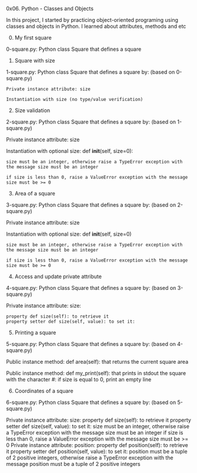 0x06. Python - Classes and Objects


In this project, I started by practicing object-oriented programing using classes and objects in Python. I learned about attributes, methods and etc


0. My first square

0-square.py: Python class Square that defines a square

1. Square with size

1-square.py: Python class Square that defines a square by: (based on 0-square.py)

    Private instance attribute: size

    Instantiation with size (no type/value verification)


2. Size validation

2-square.py: Python class Square that defines a square by: (based on 1-square.py)

Private instance attribute: size

Instantiation with optional size: def __init__(self, size=0):

    size must be an integer, otherwise raise a TypeError exception with the message size must be an integer

    if size is less than 0, raise a ValueError exception with the message size must be >= 0

3. Area of a square

3-square.py: Python class Square that defines a square by: (based on 2-square.py)

Private instance attribute: size

Instantiation with optional size: def __init__(self, size=0)

    size must be an integer, otherwise raise a TypeError exception with the message size must be an integer

    if size is less than 0, raise a ValueError exception with the message size must be >= 0

4. Access and update private attribute

4-square.py: Python class Square that defines a square by: (based on 3-square.py)

Private instance attribute: size:

    property def size(self): to retrieve it
    property setter def size(self, value): to set it:

5. Printing a square

5-square.py: Python class Square that defines a square by: (based on 4-square.py)

Public instance method: def area(self): that returns the current square area

Public instance method: def my_print(self): that prints in stdout the square with the character #:
    if size is equal to 0, print an empty line

6. Coordinates of a square

6-square.py: Python class Square that defines a square by: (based on 5-square.py)

Private instance attribute: size:
    property def size(self): to retrieve it
    property setter def size(self, value): to set it:
      size must be an integer, otherwise raise a TypeError exception with the message size must be an integer
      if size is less than 0, raise a ValueError exception with the message size must be >= 0
Private instance attribute: position:
    property def position(self): to retrieve it
    property setter def position(self, value): to set it:
      position must be a tuple of 2 positive integers, otherwise raise a TypeError exception with the message position must be a tuple of 2 positive integers
